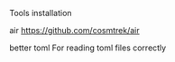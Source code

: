 Tools installation

air
https://github.com/cosmtrek/air

better toml
For reading toml files correctly